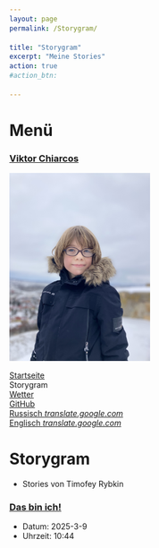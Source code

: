 ```yaml
---
layout: page
permalink: /Storygram/

title: "Storygram"
excerpt: "Meine Stories"
action: true
#action_btn:

---
```



# Menü
### [Viktor Chiarcos](http://viktor-chiarcos.github.io)
  <a href="http://viktor-chiarcos.github.io">
  	<img src="../Fotos/viktor1.jpg" alt="Viktor Chiarcos" style="width: 50%;" />
  </a><br/>

[Startseite](/)\
Storygram\
[Wetter](http://wetter.com)\
[GitHub](http://github.com/rybkintimofey28)\
[Russisch *translate.google.com*](https://rybkintimofey28-github-io.translate.goog/?_x_tr_sl=de&_x_tr_tl=ru&_x_tr_hl=de&_x_tr_pto=wapp)\
[Englisch *translate.google.com*](https://rybkintimofey28-github-io.translate.goog/?_x_tr_sl=de&_x_tr_tl=en&_x_tr_hl=de&_x_tr_pto=wapp)

# Storygram
+ Stories von Timofey Rybkin

### [Das bin ich!](/Storygram/stories/2025-3-9/Das-bin-ich/)
- Datum: 2025-3-9
- Uhrzeit: 10:44
